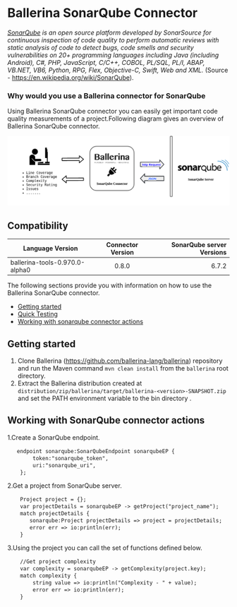 # Ballerina SonarQube Connector

*[SonarQube](https://www.sonarqube.org/) is an open source platform developed by SonarSource for continuous inspection of code quality to perform automatic reviews with static analysis of code to detect bugs, code smells and security vulnerabilities on 20+ programming languages including Java (including Android), C#, PHP, JavaScript, C/C++, COBOL, PL/SQL, PL/I, ABAP, VB.NET, VB6, Python, RPG, Flex, Objective-C, Swift, Web and XML.* (Source - https://en.wikipedia.org/wiki/SonarQube).

### Why would you use a Ballerina connector for SonarQube

Using Ballerina SonarQube connector you can easily get important code quality measurements of a project.Following diagram gives an overview of Ballerina SonarQube connector.

![Ballerina -SonarQube Connector Overview](../sonarqube-connector.png)

## Compatibility
| Language Version        | Connector Version          | SonarQube server Versions  |
| ------------- |:-------------:| -----:|
| ballerina-tools-0.970.0-alpha0    | 0.8.0 | 6.7.2 |

The following sections provide you with information on how to use the Ballerina SonarQube connector.

- [Getting started](#getting-started)
- [Quick Testing](#quick-testing)
- [Working with sonarqube connector actions](#working-with-sonarqube-connector-actions)

## Getting started

1. Clone Ballerina (https://github.com/ballerina-lang/ballerina) repository and run the Maven command ``mvn clean install`` from the ``ballerina`` root directory.
2. Extract the Ballerina distribution created at `distribution/zip/ballerina/target/ballerina-<version>-SNAPSHOT.zip`  and set the PATH environment variable to the bin directory .

## Working with SonarQube connector actions

1.Create a SonarQube endpoint.

```ballerina
   endpoint sonarqube:SonarQubeEndpoint sonarqubeEP {
        token:"sonarqube_token",
        uri:"sonarqube_uri",
    };
```
2.Get a project from SonarQube server.

```ballerina
    Project project = {};
    var projectDetails = sonarqubeEP -> getProject("project_name");
    match projectDetails {
       sonarqube:Project projectDetails => project = projectDetails;
       error err => io:println(err);
    }
```

3.Using the project you can call the set of functions defined below.

```ballerina
    //Get project complexity
    var complexity = sonarqubeEP -> getComplexity(project.key);
    match complexity {
        string value => io:println("Complexity - " + value);
        error err => io:println(err);
    }
```